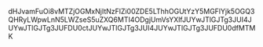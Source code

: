 dHJvamFuOi8vMTZjOGMxNjItNzFlZi00ZDE5LThhOGUtYzY5MGFlYjk5OGQ3QHRyLWpwLnN5LWZseS5uZXQ6MTI4ODgjUmVsYXlfJUYwJTlGJTg3JUI4JUYwJTlGJTg3JUFDU0ctJUYwJTlGJTg3JUI4JUYwJTlGJTg3JUFDU0dfMTMK